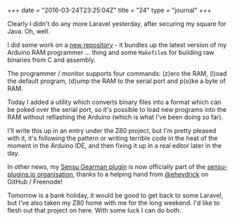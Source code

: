 +++
date = "2016-03-24T23:25:04Z"
title = "24"
type = "journal"
+++

Clearly I didn't do any more Laravel yesterday, after securing my square for
Java. Oh, well.

I did some work on a [new repository][nr] - it bundles up the latest version
of my Arduino RAM programmer &hellip; thing and some `Makefile`s for building
raw binaries from C and assembly.

The programmer / monitor supports four commands: (z)ero the RAM, (l)oad the
default program, (d)ump the RAM to the serial port and p(o)ke a byte of RAM.

Today I added a utility which converts binary files into a format which can be
poked over the serial port, so it's possible to load new programs into the RAM
without reflashing the Arduino (which is what I've been doing so far).

I'll write this up in an entry under the Z80 project, but I'm pretty pleased
with it, it's following the pattern or writing terrible code in the heat of
the moment in the Arduino IDE, and then fixing it up in a real editor later in
the day.

In other news, my [Sensu Gearman plugin][sgp] is now officially part of the
[sensu-plugins.io organisation][so], thanks to a helping hand from
[@eheydrick][eh] on GitHub / Freenode!

Tomorrow is a bank holiday, it would be good to get back to some Laravel, but
I've also taken my Z80 home with me for the long weekend. I'd like to flesh
out that project on here. With some luck I can do both.

[nr]: https://github.com/insom/LittleComputer
[sgp]: https://github.com/sensu-plugins/sensu-plugins-gearman
[so]: https://github.com/sensu-plugins
[eh]: https://github.com/eheydrick
